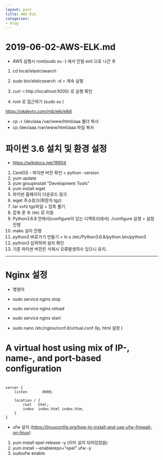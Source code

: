 ```yaml
---
layout: post
title: AWS-ELK
categories:
- blog
---
```


# 2019-06-02-AWS-ELK.md

* AWS 실행시 root(sudo su -) 에서 안됨 exit 으로 나간 후
 1. cd local/elastcisearch
 2. sudo bin/elsticsearch -d   = 계속 실행

3. curl -i http://localhost:9200/ 로 실행 확인 

1. root 로 접근하기  (sudo su )


https://okdevtv.com/mib/elk/elk6


* cp -r /dev/aaa /var/www/html/aaa 폴더 복사
* cp /dev/aaa /var/www/html/aaa 파일 복사



# 파이썬 3.6 설치 및 환경 설정
* https://wikidocs.net/16904

1. CentOS  - 파이썬 버전 확인 = python -version
2. yum update
3. yum groupinstall "Development Tools"
4. yum install wget
5. 파이썬 홈페이지 다운로드 링크 
6. wget 주소링크(확장자 tgz)
7. tar xvfz tgz파일  = 압축 풀기
8. 압축 푼 후 /etc 로 이동
9. Python3.6.8 안에서(configure이 있는 디렉토리에서)  ./configure 실행  = 설정 진행
10. make 설치 진행
11. python3 바로가기 만들기 = ln s /etc/Python3.6.8/python bin/python3   
12. python3 입력하여 설치 확인
13. 기존 파이썬 버전은 삭제시 오류발생하수 있으니 유지. 



- - -

# Nginx 설정

* 명령어
- sudo service nginx stop
- sudo service nginx reload
- sudo service nginx start

- sudo nano /etc/nginx/conf.d/virtual.conf  (Ip, html 설정 )


#
# A virtual host using mix of IP-, name-, and port-based configuration
#

    server {
        listen       8000;

        location / {
            root   html;
            index  index.html index.htm;
        }
    }



* ufw 설치  (https://linuxconfig.org/how-to-install-and-use-ufw-firewall-on-linux)

 1. yum install epel-release -y (이미 설치 되어있었음)
 2. yum install --enablerepo="epel" ufw -y
 3. sudoufw enable 

